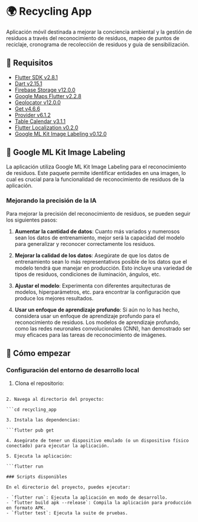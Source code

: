 # 🌍 Recycling App

Aplicación móvil destinada a mejorar la conciencia ambiental y la gestión de residuos a través del reconocimiento de residuos, mapeo de puntos de reciclaje, cronograma de recolección de residuos y guía de sensibilización.

## 👀 Requisitos

- [Flutter SDK v2.8.1](https://flutter.dev/docs)
- [Dart v2.15.1](https://dart.dev/guides)
- [Firebase Storage v12.0.0](https://firebase.google.com/products/storage)
- [Google Maps Flutter v2.2.8](https://pub.dev/packages/google_maps_flutter)
- [Geolocator v12.0.0](https://pub.dev/packages/geolocator)
- [Get v4.6.6](https://pub.dev/packages/get)
- [Provider v6.1.2](https://pub.dev/packages/provider)
- [Table Calendar v3.1.1](https://pub.dev/packages/table_calendar)
- [Flutter Localization v0.2.0](https://pub.dev/packages/flutter_localizations)
- [Google ML Kit Image Labeling v0.12.0](https://pub.dev/packages/google_mlkit_image_labeling)

## 🤖 Google ML Kit Image Labeling

La aplicación utiliza Google ML Kit Image Labeling para el reconocimiento de residuos. Este paquete permite identificar entidades en una imagen, lo cual es crucial para la funcionalidad de reconocimiento de residuos de la aplicación.

### Mejorando la precisión de la IA

Para mejorar la precisión del reconocimiento de residuos, se pueden seguir los siguientes pasos:

1. **Aumentar la cantidad de datos**: Cuanto más variados y numerosos sean los datos de entrenamiento, mejor será la capacidad del modelo para generalizar y reconocer correctamente los residuos.

2. **Mejorar la calidad de los datos**: Asegúrate de que los datos de entrenamiento sean lo más representativos posible de los datos que el modelo tendrá que manejar en producción. Esto incluye una variedad de tipos de residuos, condiciones de iluminación, ángulos, etc.

3. **Ajustar el modelo**: Experimenta con diferentes arquitecturas de modelos, hiperparámetros, etc. para encontrar la configuración que produce los mejores resultados.

4. **Usar un enfoque de aprendizaje profundo**: Si aún no lo has hecho, considera usar un enfoque de aprendizaje profundo para el reconocimiento de residuos. Los modelos de aprendizaje profundo, como las redes neuronales convolucionales (CNN), han demostrado ser muy eficaces para las tareas de reconocimiento de imágenes.

## 🚀 Cómo empezar

### Configuración del entorno de desarrollo local

1. Clona el repositorio:

```git clone https://github.com/JoelSanti/recycling_app.git

2. Navega al directorio del proyecto:

```cd recycling_app

3. Instala las dependencias:

```flutter pub get

4. Asegúrate de tener un dispositivo emulado (o un dispositivo físico conectado) para ejecutar la aplicación.

5. Ejecuta la aplicación:

```flutter run

### Scripts disponibles

En el directorio del proyecto, puedes ejecutar:

- `flutter run`: Ejecuta la aplicación en modo de desarrollo.
- `flutter build apk --release`: Compila la aplicación para producción en formato APK.
- `flutter test`: Ejecuta la suite de pruebas.